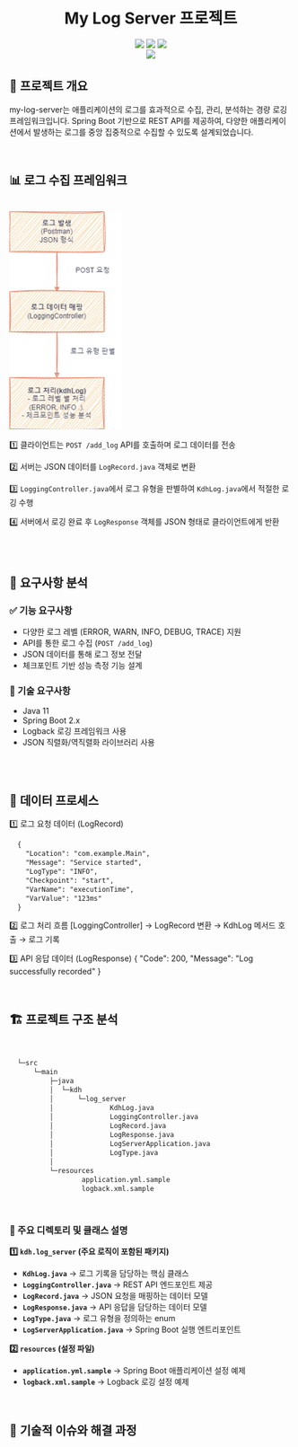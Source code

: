 <div align="center">

<!-- logo -->
# My Log Server 프로젝트
[<img src="https://img.shields.io/badge/-readme.md-important?style=flat&logo=google-chrome&logoColor=white" />]() [<img src="https://img.shields.io/badge/-tech blog-blue?style=flat&logo=google-chrome&logoColor=white" />]() [<img src="https://img.shields.io/badge/release-v0.0.0-yellow?style=flat&logo=google-chrome&logoColor=white" />]() 
<br/> [<img src="https://img.shields.io/badge/프로젝트 기간-2024.02.10~2024.3.22-green?style=flat&logo=&logoColor=white" />]()
</div> 

## 📜 프로젝트 개요
my-log-server는 애플리케이션의 로그를 효과적으로 수집, 관리, 분석하는 경량 로깅 프레임워크입니다.
Spring Boot 기반으로 REST API를 제공하여, 다양한 애플리케이션에서 발생하는 로그를 중앙 집중적으로 수집할 수 있도록 설계되었습니다.

<br />

## **📊 로그 수집 프레임워크**
<br />

<img src="images/log-server-process.png" alt="설명" style="width: 200px; height: auto;">

<br />

1️⃣ 클라이언트는 `POST /add_log` API를 호출하며 로그 데이터를 전송

2️⃣ 서버는 JSON 데이터를 `LogRecord.java` 객체로 변환

3️⃣ `LoggingController.java`에서 로그 유형을 판별하여 `KdhLog.java`에서 적절한 로깅 수행

4️⃣ 서버에서 로깅 완료 후 `LogResponse` 객체를 JSON 형태로 클라이언트에게 반환

<br />

<br />


## 📌 요구사항 분석
### ✅ 기능 요구사항

- 다양한 로그 레벨 (ERROR, WARN, INFO, DEBUG, TRACE) 지원
- API를 통한 로그 수집 (`POST /add_log`)
- JSON 데이터를 통해 로그 정보 전달
- 체크포인트 기반 성능 측정 기능 설계

### 🔧 기술 요구사항

- Java 11 
- Spring Boot 2.x
- Logback 로깅 프레임워크 사용
- JSON 직렬화/역직렬화 라이브러리 사용

<br />

<br />

## 🔄 데이터 프로세스


1️⃣ 로그 요청 데이터 (LogRecord)

      {
        "Location": "com.example.Main",
        "Message": "Service started",
        "LogType": "INFO",
        "Checkpoint": "start",
        "VarName": "executionTime",
        "VarValue": "123ms"
      }

2️⃣ 로그 처리 흐름
      [LoggingController] → LogRecord 변환 → KdhLog 메서드 호출 → 로그 기록


3️⃣ API 응답 데이터 (LogResponse)
      {
        "Code": 200,
        "Message": "Log successfully recorded"
      }

<br />



## 🏗 프로젝트 구조 분석
<br />

      └─src
          └─main
              ├─java
              │  └─kdh
              │      └─log_server
              │              KdhLog.java
              │              LoggingController.java
              │              LogRecord.java
              │              LogResponse.java
              │              LogServerApplication.java
              │              LogType.java
              │
              └─resources
                      application.yml.sample
                      logback.xml.sample


<br />


### 📂 주요 디렉토리 및 클래스 설명

**1️⃣ `kdh.log_server` (주요 로직이 포함된 패키지)**

- **`KdhLog.java`** → 로그 기록을 담당하는 핵심 클래스
- **`LoggingController.java`** → REST API 엔드포인트 제공
- **`LogRecord.java`** → JSON 요청을 매핑하는 데이터 모델
- **`LogResponse.java`** → API 응답을 담당하는 데이터 모델
- **`LogType.java`** → 로그 유형을 정의하는 enum
- **`LogServerApplication.java`** → Spring Boot 실행 엔트리포인트

**2️⃣ `resources` (설정 파일)**

- **`application.yml.sample`** → Spring Boot 애플리케이션 설정 예제
- **`logback.xml.sample`** → Logback 로깅 설정 예제



<br />


 
## 🤔 기술적 이슈와 해결 과정



<br />
